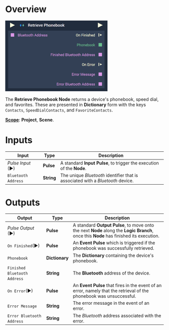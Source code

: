 # Overview

![The Retrieve Phonebook Node.](../../../.gitbook/assets/retrievephonebooknode.png)

The **Retrieve Phonebook Node** returns a device's phonebook, speed dial, and favorites. These are presented in **Dictionary** form with the keys `Contacts`, `SpeedDialContacts`, and `FavoriteContacts`.

[**Scope**](../../overview.md#scopes): **Project**, **Scene**.


# Inputs

|Input|Type|Description|
|---|---|---|
|*Pulse Input* (►)|**Pulse**|A standard **Input Pulse**, to trigger the execution of the **Node**.|
|`Bluetooth Address`|**String**|The unique *Bluetooth* identifier that is associated with a *Bluetooth* device.|

# Outputs

|Output|Type|Description|
|---|---|---|
|*Pulse Output* (►)|**Pulse**|A standard **Output Pulse**, to move onto the next **Node** along the **Logic Branch**, once this **Node** has finished its execution.|
|`On Finished`(►)|**Pulse**|An **Event Pulse** which is triggered if the phonebook was successfully retrieved.|
|`Phonebook`|**Dictionary**|The **Dictionary** containing the device's phonebook.|
|`Finished Bluetooth Address`|**String**|The **Bluetooth** address of the device.|
|`On Error`(►)|**Pulse**|An **Event Pulse** that fires in the event of an error, namely that the retrieval of the phonebook was unsuccessful.|
|`Error Message`|**String**|The error message in the event of an error.|
|`Error Bluetooth Address`|**String**|The *Bluetooth* address associated with the error.|



